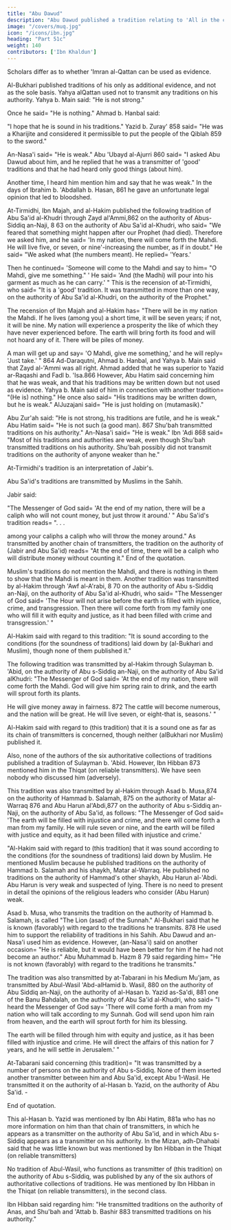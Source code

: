 ```yaml
---
title: "Abu Dawud"
description: "Abu Dawud published a tradition relating to 'All in the chapter (on the Mahdi), as transmitted by Fitr b. Khalifah"
image: "/covers/muq.jpg"
icon: "/icons/ibn.jpg"
heading: "Part 51c"
weight: 140
contributors: ['Ibn Khaldun']
---
```

 


Scholars differ as to whether 'Imran al-Qattan can be used as evidence. 

Al-Bukhari published traditions of his only as additional evidence, and not as the sole
basis. Yahya alQattan used not to transmit any traditions on his authority. Yahya b.
Main said: "He is not strong." 

Once he said= "He is nothing." Ahmad b. Hanbal said:

"I hope that he is sound in his traditions." Yazid b. Zuray' 858 said= "He was a Kharijite and considered it permissible to put the people of the Qiblah 859 to the sword." 

An-Nasa'i said= "He is weak." Abu 'Ubayd al-Ajurri 860 said= "I asked Abu Dawud about him, and he replied that he was a transmitter of 'good' traditions and that he had heard only good things (about him). 

Another time, I heard him mention him and say that he was weak." In the days of Ibrahim b. 'Abdallah b. Hasan, 861 he
gave an unfortunate legal opinion that led to bloodshed.

At-Tirmidhi, Ibn Majah, and al-Hakim published the following tradition of Abu Sa'id al-Khudri through Zayd al'Ammi,862 on the authority of Abus-Siddiq an-Naji, 8 63 on the authority of Abu Sa'id al-Khudri, who said= "We feared that
something might happen after our Prophet (had died). Therefore we asked him, and
he said= 'In my nation, there will come forth the Mahdi. He will live five, or seven,
or nine'-increasing the number, as if in doubt." He said= "We asked what (the
numbers meant). He replied= 'Years.' 

Then he continued= 'Someone will come to the Mahdi and say to him= "O Mahdi, give me something." ' He said= 'And (the Madhi)
will pour into his garment as much as he can carry.' "
This is the recension of at-Tirmidhi, who said= "It is a 'good' tradition. It was
transmitted in more than one way, on the authority of Abu Sa'id al-Khudri, on the
authority of the Prophet."

The recension of Ibn Majah and al-Hakim has= "There will be in my nation the Mahdi. If he lives (among you) a short time, it will be seven years; if not, it will be nine. My nation will experience a prosperity the like of which they have never
experienced before. The earth will bring forth its food and will not hoard any of it.
There will be piles of money. 

A man will get up and say= 'O Mahdi, give me something,' and he will reply= 'Just take.' " 864
Ad-Daraqutni, Ahmad b. Hanbal, and Yahya b. Main said that Zayd al-'Ammi was all right. Ahmad added that he was superior to Yazid ar-Raqashi <!-- 865 --> and Fadl b. 'Isa.866 However, Abu Hatim said concerning him that he was weak,
and that his traditions may be written down but not used as evidence. Yahya b. Main
said of him in connection with another tradition= "(He is) nothing." He once also
said= "His traditions may be written down, but he is weak." AlJuzajani said= "He is
just holding on (mutamasik)." 

Abu Zur'ah said: "He is not strong, his traditions are
futile, and he is weak." Abu Hatim said= "He is not such (a good man). 867 Shu'bah
transmitted traditions on his authority." An-Nasa'i said= "He is weak." Ibn 'Adi 868
said= "Most of his traditions and authorities are weak, even though Shu'bah
transmitted traditions on his authority. Shu'bah possibly did not transmit traditions
on the authority of anyone weaker than he."

At-Tirmidhi's tradition is an interpretation of Jabir's. 

Abu Sa'id's traditions are transmitted by Muslims in the Sahih. <!-- 969 --> 

Jabir said:

"The Messenger of God said= 'At the end of my nation, there will be a caliph who will not count money, but just throw it around.' " Abu Sa'id's tradition reads= ". . .

among your caliphs a caliph who will throw the money around." As transmitted by
another chain of transmitters, the tradition on the authority of (Jabir and Abu Sa'id)
reads= "At the end of time, there will be a caliph who will distribute money without
counting it." End of the quotation.

Muslim's traditions do not mention the Mahdi, and there is nothing in them to show that the Mahdi is meant in them.
Another tradition was transmitted by al-Hakim through 'Awf al-A'rabi, 8 70 on the authority of Abu s-Siddiq an-Naji, on the authority of Abu Sa'id al-Khudri, who said= "The Messenger of God said= 'The Hour will not arise before the earth is filled
with injustice, crime, and transgression. Then there will come forth from my family one who will fill it with equity and justice, as it had been filled with crime and transgression.' "

Al-Hakim said with regard to this tradition: "It is sound according to the conditions (for the soundness of traditions) laid down by (al-Bukhari and Muslim), though none of them published it."

The following tradition was transmitted by al-Hakim through Sulayman b. 'Abid,<!-- 871 --> on the authority of Abu s-Siddiq an-Naji, on the authority of Abu Sa'id alKhudri: "The Messenger of God said= 'At the end of my nation, there
will come forth the Mahdi. God will give him spring rain to drink, and the earth will
sprout forth its plants. 

He will give money away in fairness. 872 The cattle will become numerous, and the nation will be great. He will live seven, or eight-that is, seasons.' " 

Al-Hakim said with regard to (this tradition) that it is a sound one as far as its chain of transmitters is concerned, though neither (alBukhari nor Muslim) published it. 

Also, none of the authors of the six authoritative collections of traditions published a tradition of Sulayman b. 'Abid. However, Ibn Hibban 873 mentioned him in the Thiqat (on reliable transmitters). We have seen nobody who
discussed him (adversely).

This tradition was also transmitted by al-Hakim through Asad b. Musa,874 on the authority of Hammad b. Salamah, 875 on the authority of Matar al-Warraq 876 and Abu Harun al'Abdi,877 on the authority of Abu s-Siddiq an-Naji, on the
authority of Abu Sa'id, as follows: "The Messenger of God said= 'The earth will be
filled with injustice and crime, and there will come forth a man from my family. He
will rule seven or nine, and the earth will be filled with justice and equity, as it had
been filled with injustice and crime.' 

"Al-Hakim said with regard to (this tradition) that it was sound according to the conditions (for the soundness of traditions) laid down by Muslim. He mentioned
Muslim because he published traditions on the authority of Hammad b. Salamah and
his shaykh, Matar al-Warraq. He published no traditions on the authority of
Hammad's other shaykh, Abu Harun al-'Abdi. Abu Harun is very weak and
suspected of lying. There is no need to present in detail the opinions of the religious
leaders who consider (Abu Harun) weak.

Asad b. Musa, who transmits the tradition on the authority of Hammad b. Salamah, is called "The Lion (asad) of the Sunnah." Al-Bukhari said that he is known (favorably) with regard to the traditions he transmits. 878 He used him to
support the reliability of traditions in his Sahih. Abu Dawud and an-Nasa'i used him
as evidence. However, (an-Nasa'i) said on another occasion= "He is reliable, but it
would have been better for him if he had not become an author." Abu Muhammad b.
Hazm 8 79 said regarding him= "He is not known (favorably) with regard to the
traditions he transmits."

The tradition was also transmitted by at-Tabarani in his Medium Mu'jam, as transmitted by Abul-Wasil 'Abd-alHamid b. Wasil, 880 on the authority of Abu Siddiq an-Naji, on the authority of al-Hasan b. Yazid as-Sa'di, 881 one of the Banu
Bahdalah, on the authority of Abu Sa'id al-Khudri, who said= "I heard the Messenger
of God say= 'There will come forth a man from my nation who will talk according to
my Sunnah. God will send upon him rain from heaven, and the earth will sprout
forth for him its blessing. 

The earth will be filled through him with equity and justice, as it has been filled with injustice and crime. He will direct the affairs of this nation for 7 years, and he will settle in Jerusalem.' "

At-Tabarani said concerning (this tradition)= "It was transmitted by a number of persons on the authority of Abu s-Siddiq. None of them inserted another transmitter between him and Abu Sa'id, except Abu 1-Wasil. He transmitted it on
the authority of al-Hasan b. Yazid, on the authority of Abu Sa'id. - 

End of quotation.

This al-Hasan b. Yazid was mentioned by Ibn Abi Hatim, 881a who has no more information on him than that chain of transmitters, in which he appears as a transmitter on the authority of Abu Sa'id, and in which Abu s-Siddiq appears as a
transmitter on his authority. In the Mizan, adh-Dhahabi said that he was little known
but was mentioned by Ibn Hibban in the Thiqat (on reliable transmitters) <!-- 882 --> 

No tradition of Abul-Wasil, who functions as transmitter of (this tradition) on the authority of Abu s-Siddiq, was published by any of the six authors of authoritative collections of traditions. He was mentioned by Ibn Hibban in the Thiqat (on reliable transmitters), in the second class. 

Ibn Hibban said regarding him: "He transmitted traditions on the authority of Anas, and Shu'bah and 'Attab b. Bashir 883 transmitted traditions on his authority."


